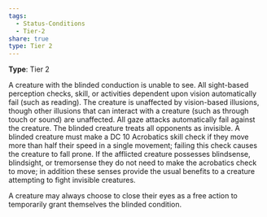 ```yaml
---
tags:
  - Status-Conditions
  - Tier-2
share: true
type: Tier 2
---
```


**Type**: Tier 2

A creature with the blinded conduction is unable to see. All sight-based perception checks, skill, or activities dependent upon vision automatically fail (such as reading). The creature is unaffected by vision-based illusions, though other illusions that can interact with a creature (such as through touch or sound) are unaffected. All gaze attacks automatically fail against the creature. The blinded creature treats all opponents as invisible. A blinded creature must make a DC 10 Acrobatics skill check if they move more than half their speed in a single movement; failing this check causes the creature to fall prone. If the afflicted creature possesses blindsense, blindsight, or tremorsense they do not need to make the acrobatics check to move; in addition these senses provide the usual benefits to a creature attempting to fight invisible creatures.

A creature may always choose to close their eyes as a free action to temporarily grant themselves the blinded condition.